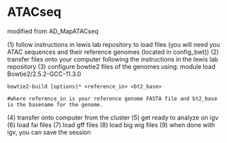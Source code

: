 # ATACseq
modified from AD_MapATACseq

(1) follow instructions in lewis lab repository to load files (you will need you ATAC sequences and their reference genomes (located in config_bwt))
(2) transfer files onto your computer following the instructions in the lewis lab repository 
(3) configure bowtie2 files of the genomes using:
    module load Bowtie2/2.5.2-GCC-11.3.0

    bowtie2-build [options]* <reference_in> <bt2_base>

    #where reference_in is your reference genome FASTA file and bt2_base is the basename for the genome.
(4) transfer onto computer from the cluster
(5) get ready to analyze on igv
(6) load fai files
(7) load gff files
(8) load big wig files
(9) when done with igv, you can save the session 
